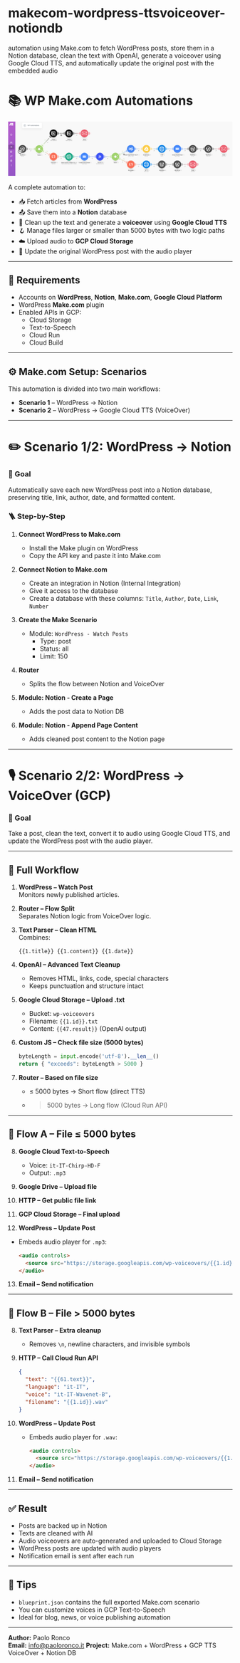 # makecom-wordpress-ttsvoiceover-notiondb
automation using Make.com to fetch WordPress posts, store them in a Notion database, clean the text with OpenAI, generate a voiceover using Google Cloud TTS, and automatically update the original post with the embedded audio

# 📚 WP Make.com Automations

![Alt text](images/workflow.png)


A complete automation to:
- 📥 Fetch articles from **WordPress**
- 📤 Save them into a **Notion** database
- 🧠 Clean up the text and generate a **voiceover** using **Google Cloud TTS**
- 🪝 Manage files larger or smaller than 5000 bytes with two logic paths
- ☁️ Upload audio to **GCP Cloud Storage**
- 🔁 Update the original WordPress post with the audio player

---

## 🧱 Requirements

- Accounts on **WordPress**, **Notion**, **Make.com**, **Google Cloud Platform**
- WordPress **Make.com** plugin
- Enabled APIs in GCP:
  - Cloud Storage
  - Text-to-Speech
  - Cloud Run
  - Cloud Build

---

## ⚙️ Make.com Setup: Scenarios

This automation is divided into two main workflows:

- **Scenario 1** – WordPress → Notion
- **Scenario 2** – WordPress → Google Cloud TTS (VoiceOver)

---

# ✏️ Scenario 1/2: WordPress → Notion

### 📌 Goal

Automatically save each new WordPress post into a Notion database, preserving title, link, author, date, and formatted content.

### 🪜 Step-by-Step

1. **Connect WordPress to Make.com**
   - Install the Make plugin on WordPress
   - Copy the API key and paste it into Make.com

2. **Connect Notion to Make.com**
   - Create an integration in Notion (Internal Integration)
   - Give it access to the database
   - Create a database with these columns: `Title`, `Author`, `Date`, `Link`, `Number`

3. **Create the Make Scenario**
   - Module: `WordPress - Watch Posts`
     - Type: post
     - Status: all
     - Limit: 150

4. **Router**
   - Splits the flow between Notion and VoiceOver

5. **Module: Notion - Create a Page**
   - Adds the post data to Notion DB

6. **Module: Notion - Append Page Content**
   - Adds cleaned post content to the Notion page

---

# 🎙️ Scenario 2/2: WordPress → VoiceOver (GCP)

### 📌 Goal

Take a post, clean the text, convert it to audio using Google Cloud TTS, and update the WordPress post with the audio player.

---

## 🔁 Full Workflow

1. **WordPress – Watch Post**  
   Monitors newly published articles.

2. **Router – Flow Split**  
   Separates Notion logic from VoiceOver logic.

3. **Text Parser – Clean HTML**  
   Combines:
   ```
   {{1.title}} {{1.content}} {{1.date}}
   ```

4. **OpenAI – Advanced Text Cleanup**
   - Removes HTML, links, code, special characters
   - Keeps punctuation and structure intact

5. **Google Cloud Storage – Upload .txt**
   - Bucket: `wp-voiceovers`
   - Filename: `{{1.id}}.txt`
   - Content: `{{47.result}}` (OpenAI output)

6. **Custom JS – Check file size (5000 bytes)**
   ```python
   byteLength = input.encode('utf-8').__len__()
   return { "exceeds": byteLength > 5000 }
   ```

7. **Router – Based on file size**
   - ≤ 5000 bytes → Short flow (direct TTS)
   - > 5000 bytes → Long flow (Cloud Run API)

---

## 🔽 Flow A – File ≤ 5000 bytes

8. **Google Cloud Text-to-Speech**
   - Voice: `it-IT-Chirp-HD-F`
   - Output: `.mp3`

9. **Google Drive – Upload file**

10. **HTTP – Get public file link**

11. **GCP Cloud Storage – Final upload**

12. **WordPress – Update Post**
   - Embeds audio player for `.mp3`:
     ```html
     <audio controls>
       <source src="https://storage.googleapis.com/wp-voiceovers/{{1.id}}.mp3" type="audio/mpeg">
     </audio>
     ```

13. **Email – Send notification**

---

## 🔼 Flow B – File > 5000 bytes

8. **Text Parser – Extra cleanup**
   - Removes `\n`, newline characters, and invisible symbols

9. **HTTP – Call Cloud Run API**
   ```json
   {
     "text": "{{61.text}}",
     "language": "it-IT",
     "voice": "it-IT-Wavenet-B",
     "filename": "{{1.id}}.wav"
   }
   ```

10. **WordPress – Update Post**
    - Embeds audio player for `.wav`:
      ```html
      <audio controls>
        <source src="https://storage.googleapis.com/wp-voiceovers/{{1.id}}.wav" type="audio/mpeg">
      </audio>
      ```

11. **Email – Send notification**

---

## ✅ Result

- Posts are backed up in Notion
- Texts are cleaned with AI
- Audio voiceovers are auto-generated and uploaded to Cloud Storage
- WordPress posts are updated with audio players
- Notification email is sent after each run

---

## 🧠 Tips

- `blueprint.json` contains the full exported Make.com scenario
- You can customize voices in GCP Text-to-Speech
- Ideal for blog, news, or voice publishing automation

---

**Author:** Paolo Ronco  
**Email:** info@paoloronco.it
**Project:** Make.com + WordPress + GCP TTS VoiceOver + Notion DB
